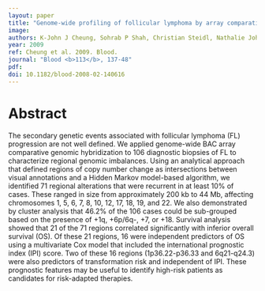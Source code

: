 ```yaml
---
layout: paper
title: "Genome-wide profiling of follicular lymphoma by array comparative genomic hybridization reveals prognostically significant DNA copy number imbalances."
image: 
authors: K-John J Cheung, Sohrab P Shah, Christian Steidl, Nathalie Johnson, Thomas Relander, Adele Telenius, Betty Lai, Kevin P Murphy, Wan Lam, Abdulwahab J Al-Tourah, Joseph M Connors, Raymond T Ng, Randy D Gascoyne, Douglas E Horsman
year: 2009
ref: Cheung et al. 2009. Blood.
journal: "Blood <b>113</b>, 137-48"
pdf: 
doi: 10.1182/blood-2008-02-140616
---
```


# Abstract

The secondary genetic events associated with follicular lymphoma (FL) progression are not well defined. We applied genome-wide BAC array comparative genomic hybridization to 106 diagnostic biopsies of FL to characterize regional genomic imbalances. Using an analytical approach that defined regions of copy number change as intersections between visual annotations and a Hidden Markov model-based algorithm, we identified 71 regional alterations that were recurrent in at least 10% of cases. These ranged in size from approximately 200 kb to 44 Mb, affecting chromosomes 1, 5, 6, 7, 8, 10, 12, 17, 18, 19, and 22. We also demonstrated by cluster analysis that 46.2% of the 106 cases could be sub-grouped based on the presence of +1q, +6p/6q-, +7, or +18. Survival analysis showed that 21 of the 71 regions correlated significantly with inferior overall survival (OS). Of these 21 regions, 16 were independent predictors of OS using a multivariate Cox model that included the international prognostic index (IPI) score. Two of these 16 regions (1p36.22-p36.33 and 6q21-q24.3) were also predictors of transformation risk and independent of IPI. These prognostic features may be useful to identify high-risk patients as candidates for risk-adapted therapies.

